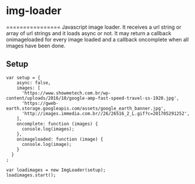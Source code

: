 # img-loader
================
Javascript image loader. It receives a url string or array of url strings and it loads async or not. It may return a callback onimageloaded for every image loaded and a callback oncomplete when all images have been done.

## Setup
```
var setup = {
    async: false,
    images: [
      'https://www.showmetech.com.br/wp-content/uploads/2016/10/google-amp-fast-speed-travel-ss-1920.jpg',
      'https://gweb-earth.storage.googleapis.com/assets/google_earth_banner.jpg',
      'http://images.immedia.com.br//26/26516_2_L.gif?c=201705291252',
    ],
    oncomplete: function (images) {
      console.log(images);
    },
    onimageloaded: function (image) {
      console.log(image);
    }
  }
;

var loadimages = new ImgLoader(setup);
loadimages.start();

```
